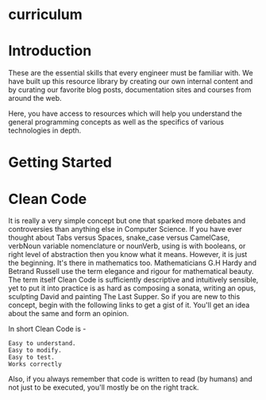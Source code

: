 # curriculum
# Introduction

These are the essential skills that every engineer must be familiar with. We have built up this resource library by creating our own internal content and by curating our favorite blog posts, documentation sites and courses from around the web.

Here, you have access to resources which will help you understand the general programming concepts as well as the specifics of various technologies in depth.

# Getting Started

# Clean Code

It is really a very simple concept but one that sparked more debates and controversies than anything else in Computer Science. If you have ever thought about Tabs versus Spaces, snake_case versus CamelCase, verbNoun variable nomenclature or nounVerb, using is with booleans, or right level of abstraction then you know what it means. However, it is just the beginning. It's there in mathematics too. Mathematicians G.H Hardy and Betrand Russell use the term elegance and rigour for mathematical beauty. The term itself Clean Code is sufficiently descriptive and intuitively sensible, yet to put it into practice is as hard as composing a sonata, writing an opus, sculpting David and painting The Last Supper. So if you are new to this concept, begin with the following links to get a gist of it. You'll get an idea about the same and form an opinion.

In short Clean Code is -

    Easy to understand.
    Easy to modify.
    Easy to test.
    Works correctly

Also, if you always remember that code is written to read (by humans) and not just to be executed, you'll mostly be on the right track.
